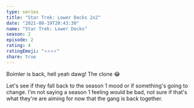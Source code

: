 ```yaml
---
type: series
title: "Star Trek: Lower Decks 2x2"
date: "2021-08-19T20:43:30"
name: "Star Trek: Lower Decks"
season: 2
episode: 2
rating: 4
ratingEmoji: "⭐️⭐️⭐️⭐️"
share: true
---
```


Boimler is back, hell yeah dawg! The clone 😂

Let's see if they fall back to the season 1 mood or if something's going to change. I'm not saying a season 1 feeling would be bad, not sure if that's what they're are aiming for now that the gang is back together.
